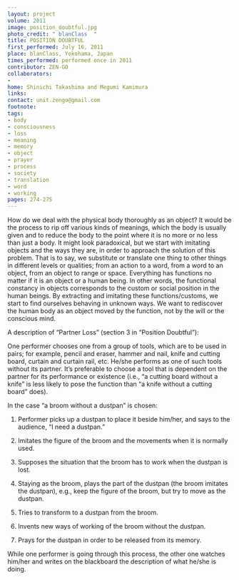 ```yaml
---
layout: project
volume: 2011
image: position_doubtful.jpg
photo_credit: " blanClass  "
title: POSITION DOUBTFUL
first_performed: July 16, 2011
place: blanClass, Yokohama, Japan
times_performed: performed once in 2011
contributor: ZEN-GO
collaborators:
- 
home: Shinichi Takashima and Megumi Kamimura
links: 
contact: unit.zengo@gmail.com
footnote: 
tags:
- body
- consciousness
- loss
- meaning
- memory
- object
- prayer
- process
- society
- translation
- word
- working
pages: 274-275
---
```


How do we deal with the physical body thoroughly as an object? It would be the process to rip off various kinds of meanings, which the body is usually given and to reduce the body to the point where it is no more or no less than just a body. It might look paradoxical, but we start with imitating objects and the ways they are, in order to approach the solution of this problem. That is to say, we substitute or translate one thing to other things in different levels or qualities; from an action to a word, from a word to an object, from an object to range or space. Everything has functions no matter if it is an object or a human being. In other words, the functional constancy in objects corresponds to the custom or social position in the human beings. By extracting and imitating these functions/customs, we start to find ourselves behaving in unknown ways. We want to rediscover the human body as an object moved by the function, not by the will or the conscious mind.

A description of “Partner Loss” (section 3 in “Position Doubtful”):

One performer chooses one from a group of tools, which are to be used in pairs; for example, pencil and eraser, hammer and nail, knife and cutting board, curtain and curtain rail, etc. He/she performs as one of such tools without its partner. It’s preferable to choose a tool that is dependent on the partner for its performance or existence (i.e., “a cutting board without a knife” is less likely to pose the function than “a knife without a cutting board” does).

In the case “a broom without a dustpan” is chosen:

1. Performer picks up a dustpan to place it beside him/her, and says to the audience, “I need a dustpan.”

2. Imitates the figure of the broom and the movements when it is normally used.

3. Supposes the situation that the broom has to work when the dustpan is lost.

4. Staying as the broom, plays the part of the dustpan (the broom imitates the dustpan), e.g., keep the figure of the broom, but try to move as the dustpan.

5. Tries to transform to a dustpan from the broom.

6. Invents new ways of working of the broom without the dustpan.

7. Prays for the dustpan in order to be released from its memory.

While one performer is going through this process, the other one watches him/her and writes on the blackboard the description of what he/she is doing. 
